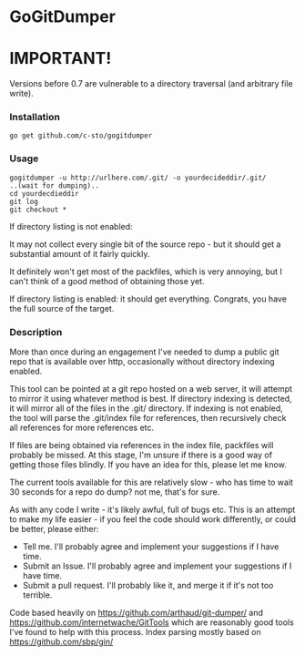 # GoGitDumper 

# IMPORTANT!

Versions before 0.7 are vulnerable to a directory traversal (and arbitrary file write).

### Installation

```
go get github.com/c-sto/gogitdumper
```


### Usage

```
gogitdumper -u http://urlhere.com/.git/ -o yourdecideddir/.git/
..(wait for dumping)..
cd yourdecdieddir
git log
git checkout *
```
If directory listing is not enabled:

It may not collect every single bit of the source repo - but it should get a substantial amount of it fairly quickly.

It definitely won't get most of the packfiles, which is very annoying, but I can't think of a good method of obtaining those yet.

If directory listing is enabled:
it should get everything. Congrats, you have the full source of the target.


### Description

More than once during an engagement I've needed to dump a public git repo that is available over http, occasionally without directory indexing enabled.

This tool can be pointed at a git repo hosted on a web server, it will attempt to mirror it using whatever method is best. If directory indexing is detected, it will mirror all of the files in the .git/ directory. If indexing is not enabled, the tool will parse the .git/index file for references, then recursively check all references for more references etc.

If files are being obtained via references in the index file, packfiles will probably be missed. At this stage, I'm unsure if there is a good way of getting those files blindly. If you have an idea for this, please let me know.

The current tools available for this are relatively slow - who has time to wait 30 seconds for a repo do dump? not me, that's for sure.

As with any code I write - it's likely awful, full of bugs etc. This is an attempt to make my life easier - if you feel the code should work differently, or could be better, please either:
- Tell me. I'll probably agree and implement your suggestions if I have time.
- Submit an Issue. I'll probably agree and implement your suggestions if I have time.
- Submit a pull request. I'll probably like it, and merge it if it's not too terrible.

Code based heavily on https://github.com/arthaud/git-dumper/ and https://github.com/internetwache/GitTools which are reasonably good tools I've found to help with this process. Index parsing mostly based on https://github.com/sbp/gin/ 
